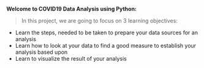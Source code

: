 **Welcome to COVID19 Data Analysis using Python:**
>In this project, we are going to focus on 3 learning objectives:
- Learn the steps, needed to be taken to prepare your data sources for an analysis
- Learn how to look at your data to find a good measure to establish your analysis based upon 
- Learn to visualize the result of your analysis 
